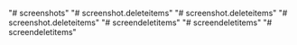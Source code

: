 "# screenshots" 
"# screenshot.deleteitems" 
"# screenshot.deleteitems" 
"# screenshot.deleteitems" 
"# screendeletitems" 
"# screendeletitems" 
"# screendeletitems" 

